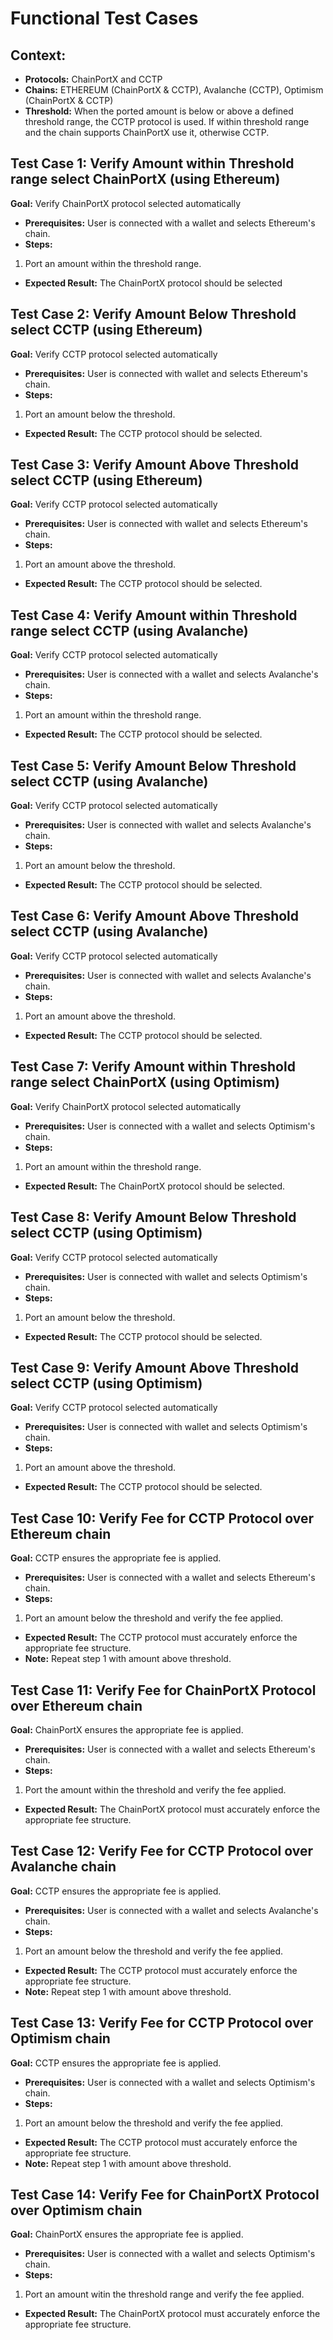 # Functional Test Cases
## Context:
- **Protocols:** ChainPortX and CCTP
- **Chains:** ETHEREUM (ChainPortX & CCTP), Avalanche (CCTP), Optimism (ChainPortX & CCTP)
- **Threshold:** When the ported amount is below or above a defined threshold range, the CCTP protocol is used. If within threshold range and the chain supports ChainPortX use it, otherwise CCTP.

## Test Case 1: Verify Amount within Threshold range select ChainPortX (using Ethereum)
**Goal:** Verify ChainPortX protocol selected automatically
- **Prerequisites:** User is connected with a wallet and selects Ethereum's chain.
- **Steps:**
1. Port an amount within the threshold range.
- **Expected Result:** The ChainPortX protocol should be selected

## Test Case 2: Verify Amount Below Threshold select CCTP (using Ethereum)
**Goal:** Verify CCTP protocol selected automatically
- **Prerequisites:** User is connected with wallet and selects Ethereum's chain.
- **Steps:**
1. Port an amount below the threshold.
- **Expected Result:** The CCTP protocol should be selected.

## Test Case 3: Verify Amount Above Threshold select CCTP (using Ethereum)
**Goal:** Verify CCTP protocol selected automatically
- **Prerequisites:** User is connected with wallet and selects Ethereum's chain.
- **Steps:**
1. Port an amount above the threshold.
- **Expected Result:** The CCTP protocol should be selected.

## Test Case 4: Verify Amount within Threshold range select CCTP (using Avalanche)
**Goal:** Verify CCTP protocol selected automatically
- **Prerequisites:** User is connected with a wallet and selects Avalanche's chain.
- **Steps:**
1. Port an amount within the threshold range.
- **Expected Result:** The CCTP protocol should be selected.

## Test Case 5: Verify Amount Below Threshold select CCTP (using Avalanche)
**Goal:** Verify CCTP protocol selected automatically
- **Prerequisites:** User is connected with wallet and selects Avalanche's chain.
- **Steps:**
1. Port an amount below the threshold.
- **Expected Result:** The CCTP protocol should be selected.

## Test Case 6: Verify Amount Above Threshold select CCTP (using Avalanche)
**Goal:** Verify CCTP protocol selected automatically
- **Prerequisites:** User is connected with wallet and selects Avalanche's chain.
- **Steps:**
1. Port an amount above the threshold.
- **Expected Result:** The CCTP protocol should be selected.

## Test Case 7: Verify Amount within Threshold range select ChainPortX (using Optimism)
**Goal:** Verify ChainPortX protocol selected automatically
- **Prerequisites:** User is connected with a wallet and selects Optimism's chain.
- **Steps:**
1. Port an amount within the threshold range.
- **Expected Result:** The ChainPortX protocol should be selected.

## Test Case 8: Verify Amount Below Threshold select CCTP (using Optimism)
**Goal:** Verify CCTP protocol selected automatically
- **Prerequisites:** User is connected with wallet and selects Optimism's chain.
- **Steps:**
1. Port an amount below the threshold.
- **Expected Result:** The CCTP protocol should be selected.

## Test Case 9: Verify Amount Above Threshold select CCTP (using Optimism)
**Goal:** Verify CCTP protocol selected automatically
- **Prerequisites:** User is connected with wallet and selects Optimism's chain.
- **Steps:**
1. Port an amount above the threshold.
- **Expected Result:** The CCTP protocol should be selected.

## Test Case 10: Verify Fee for CCTP Protocol over Ethereum chain
**Goal:** CCTP ensures the appropriate fee is applied.
- **Prerequisites:** User is connected with a wallet and selects Ethereum's chain.
- **Steps:**
1. Port an amount below the threshold and verify the fee applied.
- **Expected Result:** The CCTP protocol must accurately enforce the appropriate fee structure.
- **Note:** Repeat step 1 with amount above threshold.

## Test Case 11: Verify Fee for ChainPortX Protocol over Ethereum chain
**Goal:** ChainPortX ensures the appropriate fee is applied.
- **Prerequisites:** User is connected with a wallet and selects Ethereum's chain.
- **Steps:**
1. Port the amount within the threshold and verify the fee applied.
- **Expected Result:** The ChainPortX protocol must accurately enforce the appropriate fee structure.


## Test Case 12: Verify Fee for CCTP Protocol over Avalanche chain
**Goal:** CCTP ensures the appropriate fee is applied.
- **Prerequisites:** User is connected with a wallet and selects Avalanche's chain.
- **Steps:**
1. Port an amount below the threshold and verify the fee applied.
- **Expected Result:** The CCTP protocol must accurately enforce the appropriate fee structure.
- **Note:** Repeat step 1 with amount above threshold.

## Test Case 13: Verify Fee for CCTP Protocol over Optimism chain
**Goal:** CCTP ensures the appropriate fee is applied.
- **Prerequisites:** User is connected with a wallet and selects Optimism's chain.
- **Steps:**
1. Port an amount below the threshold and verify the fee applied.
- **Expected Result:** The CCTP protocol must accurately enforce the appropriate fee structure.
- **Note:** Repeat step 1 with amount above threshold.

## Test Case 14: Verify Fee for ChainPortX Protocol over Optimism chain
**Goal:** ChainPortX ensures the appropriate fee is applied.
- **Prerequisites:** User is connected with a wallet and selects Optimism's chain.
- **Steps:**
1. Port an amount witin the threshold range and verify the fee applied.
- **Expected Result:** The ChainPortX protocol must accurately enforce the appropriate fee structure.